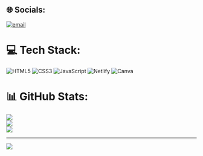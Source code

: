 
## 🌐 Socials:
[![email](https://img.shields.io/badge/Email-D14836?logo=gmail&logoColor=white)](mailto:nakulkumar740953485@gmail.com) 

# 💻 Tech Stack:
![HTML5](https://img.shields.io/badge/html5-%23E34F26.svg?style=for-the-badge&logo=html5&logoColor=white) ![CSS3](https://img.shields.io/badge/css3-%231572B6.svg?style=for-the-badge&logo=css3&logoColor=white) ![JavaScript](https://img.shields.io/badge/javascript-%23323330.svg?style=for-the-badge&logo=javascript&logoColor=%23F7DF1E) ![Netlify](https://img.shields.io/badge/netlify-%23000000.svg?style=for-the-badge&logo=netlify&logoColor=#00C7B7) ![Canva](https://img.shields.io/badge/Canva-%2300C4CC.svg?style=for-the-badge&logo=Canva&logoColor=white)
# 📊 GitHub Stats:
![](https://github-readme-stats.vercel.app/api?username=dc-singh&theme=dark&hide_border=false&include_all_commits=true&count_private=true)<br/>
![](https://nirzak-streak-stats.vercel.app/?user=dc-singh&theme=dark&hide_border=false)<br/>
![](https://github-readme-stats.vercel.app/api/top-langs/?username=dc-singh&theme=dark&hide_border=false&include_all_commits=true&count_private=true&layout=compact)

---
[![](https://visitcount.itsvg.in/api?id=dc-singh&icon=1&color=0)](https://visitcount.itsvg.in)

<!-- Proudly created with GPRM ( https://gprm.itsvg.in ) -->
